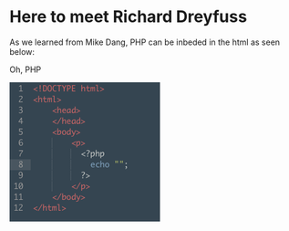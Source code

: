 <h1>Here to meet Richard Dreyfuss</h1>
<p>As we learned from Mike Dang, PHP can be inbeded in the html as seen below:</p>

<p>Oh, PHP</p>
<img src="./images/first.png" alt="">




